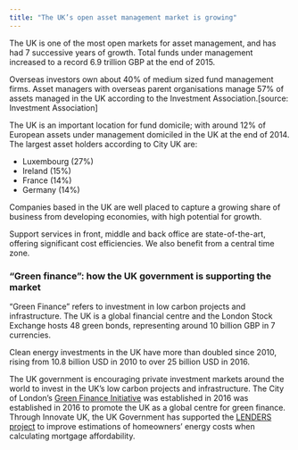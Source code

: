 ```yaml
---
title: "The UK’s open asset management market is growing"
---
```

The UK is one of the most open markets for asset management, and has had 7 successive years of growth. Total funds under management increased to a record 6.9 trillion GBP at the end of 2015.


Overseas investors own about 40% of medium sized fund management firms. Asset managers with overseas parent organisations manage 57% of assets managed in the UK according to the Investment Association.[source: Investment Association]


The UK is an important location for fund domicile; with around 12% of European assets under management domiciled in the UK at the end of 2014. The largest asset holders according to City UK are:

- Luxembourg (27%)
- Ireland (15%)
- France (14%)
- Germany (14%)
 
Companies based in the UK are well placed to capture a growing share of business from developing economies, with high potential for growth.

Support services in front, middle and back office are state-of-the-art, offering significant cost efficiencies. We also benefit from a central time zone.

### “Green finance”: how the UK government is supporting the market 
“Green Finance” refers to investment in low carbon projects and infrastructure. The UK is a global financial centre and the London Stock Exchange hosts 48 green bonds, representing around 10 billion GBP in 7 currencies.

Clean energy investments in the UK have more than doubled since 2010, rising from 10.8 billion USD in 2010 to over 25 billion USD in 2016.

The UK government is encouraging private investment markets around the world to invest in the UK’s low carbon projects and infrastructure. The City of London’s [Green Finance Initiative](http://greenfinanceinitiative.org/) was established in 2016 was established in 2016 to promote the UK as a global centre for green finance. Through Innovate UK, the UK Government has supported the [LENDERS project](http://www.ukgbc.org/research-innovaton/lenders-project) to improve estimations of homeowners’ energy costs when calculating mortgage affordability.
